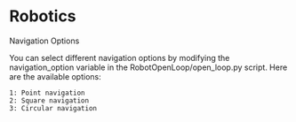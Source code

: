 # Robotics
Navigation Options

You can select different navigation options by modifying the navigation_option variable in the RobotOpenLoop/open_loop.py script. Here are the available options:

    1: Point navigation
    2: Square navigation
    3: Circular navigation
